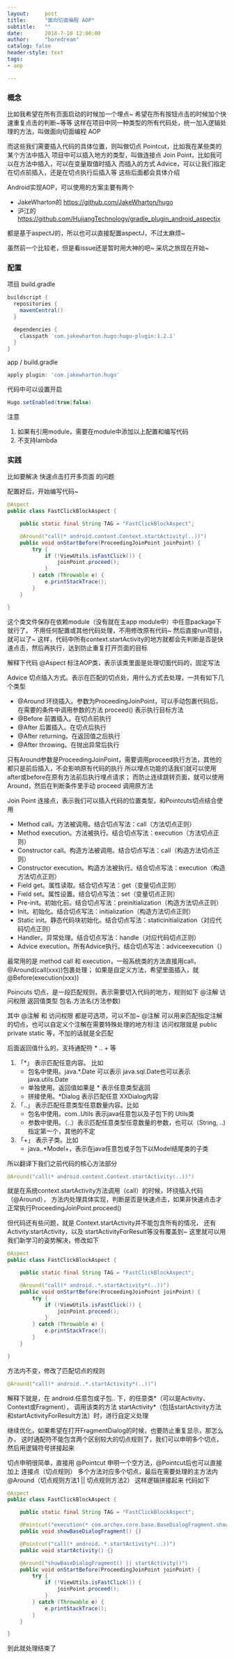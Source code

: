 ```yaml
---
layout:     post
title:      "面向切面编程 AOP"
subtitle:   ""
date:       2018-7-10 12:00:00
author:     "boredream"
catalog: false
header-style: text
tags:
- aop

---
```


### 概念

比如我希望在所有页面启动的时候加一个埋点~ 希望在所有按钮点击的时候加个快速重复点击的判断~等等
这样在项目中同一种类型的所有代码处，统一加入逻辑处理的方法，叫做面向切面编程 AOP

而这些我们需要插入代码的具体位置，则叫做切点 Pointcut，比如我在某些类的某个方法中插入
项目中可以插入地方的类型，叫做连接点 Join Point，比如我可以在方法中插入，可以在变量取值时插入
而插入的方式 Advice，可以让我们指定在切点前插入，还是在切点执行后插入等
这些后面都会具体介绍


Android实现AOP，可以使用的方案主要有两个
* JakeWharton的 https://github.com/JakeWharton/hugo
* 沪江的 https://github.com/HujiangTechnology/gradle_plugin_android_aspectjx

都是基于aspectJ的，所以也可以直接配置aspectJ，不过太麻烦~

虽然前一个比较老，但是看issue还是暂时用大神的吧~
采坑之旅现在开始~


### 配置
项目 build.gradle
```gradle
buildscript {
  repositories {
    mavenCentral()
  }

  dependencies {
    classpath 'com.jakewharton.hugo:hugo-plugin:1.2.1'
  }
}
```

app / build.gradle
```gradle
apply plugin: 'com.jakewharton.hugo'
```

代码中可以设置开启
```java
Hugo.setEnabled(true|false)
```

注意
1. 如果有引用module，需要在module中添加以上配置和编写代码
2. 不支持lambda


### 实践
比如要解决 快速点击打开多页面 的问题

配置好后，开始编写代码~ 
```java
@Aspect
public class FastClickBlockAspect {

    public static final String TAG = "FastClickBlockAspect";

    @Around("call(* android.content.Context.startActivity(..))")
    public void onStartBefore(ProceedingJoinPoint joinPoint) {
        try {
            if (!ViewUtils.isFastClick()) {
                joinPoint.proceed();
            }
        } catch (Throwable e) {
            e.printStackTrace();
        }
    }

}
```
这个类文件保存在依赖module（没有就在主app module中）中任意package下就行了。
不用任何配置或其他代码处理，不用修改原有代码~ 然后直接run项目，就可以了~ 
这样，代码中所有context.startActivity的地方就都会先判断是否是快速点击，然后再执行，达到防止重复打开页面的目标


解释下代码
@Aspect 标注AOP类，表示该类里面是处理切面代码的，固定写法


Advice 切点插入方式。表示在匹配的切点处，用什么方式去处理，一共有如下几个类型
* @Around 环绕插入。参数为ProceedingJoinPoint，可以手动包裹代码后，在需要的条件中调用参数的方法 proceed() 表示执行目标方法
* @Before 前置插入。在切点前执行
* @After 后置插入。在切点后执行
* @After returning。在返回值之后执行
* @After throwing。在抛出异常后执行

只有Around参数是ProceedingJoinPoint，需要调用proceed执行方法，其他的都只是前后插入，不会影响原有代码的执行
所以埋点功能的话我们就可以使用after或before在原有方法前后执行埋点请求；
而防止连续跳转页面，就可以使用Around，然后在判断条件里手动 proceed 调用原方法


Join Point 连接点，表示我们可以插入代码的位置类型，和Pointcuts切点结合使用
* Method call。方法被调用。结合切点写法：call（方法切点正则）
* Method execution。方法被执行。结合切点写法：execution（方法切点正则）
* Constructor call。构造方法被调用。结合切点写法：call（构造方法切点正则）
* Constructor execution。构造方法被执行。结合切点写法：execution（构造方法切点正则）
* Field get。属性读取。结合切点写法：get（变量切点正则）
* Field set。属性设置。结合切点写法：set（变量切点正则）
* Pre-init。初始化前。结合切点写法：preinitialization（构造方法切点正则）
* Init。初始化。结合切点写法：initialization（构造方法切点正则）
* Static init。静态代码块初始化。结合切点写法：staticinitialization（对应代码切点正则）
* Handler。异常处理。结合切点写法：handle（对应代码切点正则）
* Advice execution。所有Advice执行。结合切点写法：adviceexecution（）

最常用的是 method call 和 execution，一般系统类的方法直接用call，@Around(call(xxx))包裹处理；
如果是自定义方法，希望里面插入，就@Before(execution(xxx))


Poincuts 切点，是一段匹配规则，表示需要切入代码的地方，规则如下
@注解 访问权限 返回值类型 包名.方法名(方法参数)

其中 @注解 和 访问权限 都是可选项，可以不加~
@注解 可以用来匹配指定注解的切点，也可以自定义个注解在需要特殊处理的地方标注
访问权限就是 public private static 等，不加的话就是全匹配

后面返回值什么的，支持通配符 * .. + 等
1. 「\*」 表示匹配任意内容。 比如
    * 包名中使用。java.*.Date 可以表示 java.sql.Date也可以表示java.utils.Date
    * 单独使用。返回值如果是 * 表示任意类型返回
    * 拼接使用。\*Dialog 表示匹配任意 XXDialog内容
2. 「..」 表示匹配任意类型任意数量内容。比如
    * 包名中使用。com..Utils 表示java任意包以及子包下的 Utils类
    * 参数中使用。（..）表示匹配任意类型任意数量的参数，也可以（String, ..) 指定第一个，其他的不定
3. 「+」 表示子类。比如
    * java..*Model+，表示在java任意包或子包下以Model结尾类的子类


所以翻译下我们之前代码的核心方法部分
```java
@Around("call(* android.content.Context.startActivity(..))")
```
就是在系统context.startActivity方法调用（call）的时候，环绕插入代码（@Around），
方法内处理具体实现，判断是否是快速点击，如果非快速点击才正常执行ProceedingJoinPoint.proceed()

但代码还有些问题，就是 Context.startActivity并不能包含所有的情况，
还有Activity.startActivity，以及 startActivityForResult等没有覆盖到~ 这里就可以用我们新学习的姿势解决，修改如下
```java
@Aspect
public class FastClickBlockAspect {

    public static final String TAG = "FastClickBlockAspect";

    @Around("call(* android..*.startActivity*(..))")
    public void onStartBefore(ProceedingJoinPoint joinPoint) {
        try {
            if (!ViewUtils.isFastClick()) {
                joinPoint.proceed();
            }
        } catch (Throwable e) {
            e.printStackTrace();
        }
    }

}
```
方法内不变，修改了匹配切点的规则
```java
@Around("call(* android..*.startActivity*(..))")
```
解释下就是，在 android.任意包或子包.. 下，的任意类*（可以是Activity、Context或Fragment），
调用该类的方法 startActivity*（包括startActivity方法和startActivityForResult方法）时，进行自定义处理


继续优化，如果希望在打开FragmentDialog的时候，也要防止重复显示，那怎么办，
这时通配符不能包含两个区别较大的切点规则了，我们可以申明多个切点，然后用逻辑符号拼接起来

切点申明很简单，直接用 @Pointcut 申明一个空方法，@Pointcut后也可以直接加上 连接点（切点规则）
多个方法对应多个切点，最后在需要处理的主方法内 @Around（切点规则方法1 || 切点规则方法2） 这样逻辑拼接起来
代码如下
```java
@Aspect
public class FastClickBlockAspect {

    public static final String TAG = "FastClickBlockAspect";

    @Pointcut("execution(* com.archex.core.base.BaseDialogFragment.show(..))")
    public void showBaseDialogFragment() {}

    @Pointcut("call(* android..*.startActivity*(..))")
    public void startActivity() {}

    @Around("showBaseDialogFragment() || startActivity()")
    public void onStartBefore(ProceedingJoinPoint joinPoint) {
        try {
            if (!ViewUtils.isFastClick()) {
                joinPoint.proceed();
            }
        } catch (Throwable e) {
            e.printStackTrace();
        }
    }

}
```

到此就处理结束了


